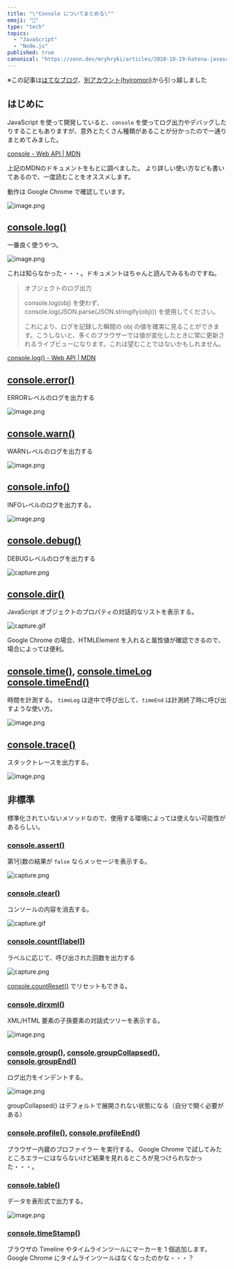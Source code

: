 ```yaml
---
title: "\"Console についてまとめる\""
emoji: "🚚"
type: "tech"
topics:
  - "JavaScript"
  - "Node.js"
published: true
canonical: "https://zenn.dev/mryhryki/articles/2020-10-19-hatena-javascript-console"
---
```


※この記事は[はてなブログ](https://hyiromori.hateblo.jp/entry/2020/10/19/054629)、[別アカウント(hyiromori)](https://zenn.dev/hyiromori/articles/hatena-20201019-054629)から引っ越しました

## はじめに

JavaScript を使って開発していると、`console` を使ってログ出力やデバッグしたりすることもありますが、意外とたくさん種類があることが分かったので一通りまとめてみました。

[console - Web API | MDN](https://developer.mozilla.org/ja/docs/Web/API/console)

上記のMDNのドキュメントをもとに調べました。
より詳しい使い方なども書いてあるので、一度読むことをオススメします。

動作は Google Chrome で確認しています。

![image.png](https://i.gyazo.com/a224de296110c3e3c43b11e06c56ded3.png)

## [console.log()](https://developer.mozilla.org/ja/docs/Web/API/Console/log)

一番良く使うやつ。

![image.png](https://i.gyazo.com/eb7b0f75bb40d377f24123ba175a30f6.png)

これは知らなかった・・・。ドキュメントはちゃんと読んでみるものですね。

> オブジェクトのログ出力
>
> console.log(obj) を使わず、 console.log(JSON.parse(JSON.stringify(obj))) を使用してください。
>
> これにより、ログを記録した瞬間の obj の値を確実に見ることができます。こうしないと、多くのブラウザーでは値が変化したときに常に更新されるライブビューになります。これは望むことではないかもしれません。

[console.log() - Web API | MDN](https://developer.mozilla.org/ja/docs/Web/API/Console/log)

## [console.error()](https://developer.mozilla.org/ja/docs/Web/API/Console/error)

ERRORレベルのログを出力する

![image.png](https://i.gyazo.com/0561323bdabb97e30151e2f5d84b8dbe.png)



## [console.warn()](https://developer.mozilla.org/ja/docs/Web/API/Console/warn)

WARNレベルのログを出力する

![image.png](https://i.gyazo.com/7b3795f64dd2f6dbef3674e936e002d9.png)



## [console.info()](https://developer.mozilla.org/ja/docs/Web/API/Console/info)

INFOレベルのログを出力する。

![image.png](https://i.gyazo.com/5e62df434ebf189c2e9a7a405ecb8a5b.png)



## [console.debug()](https://developer.mozilla.org/ja/docs/Web/API/Console/debug)

DEBUGレベルのログを出力する

![capture.png](https://i.gyazo.com/7153e4cd6811546858a1537752ff1b99.png)



## [console.dir()](https://developer.mozilla.org/ja/docs/Web/API/Console/dir)

JavaScript オブジェクトのプロパティの対話的なリストを表示する。

![capture.gif](https://i.gyazo.com/6ee1974bdd65a1bcfbf0c3b29762b660.gif)

Google Chrome の場合、HTMLElement を入れると属性値が確認できるので、場合によっては便利。



## [console.time()](https://developer.mozilla.org/ja/docs/Web/API/Console/time), [console.timeLog](https://developer.mozilla.org/ja/docs/Web/API/Console/timeLog) [console.timeEnd()](https://developer.mozilla.org/ja/docs/Web/API/Console/timeEnd)

時間を計測する。
`timeLog` は途中で呼び出して、`timeEnd` は計測終了時に呼び出すような使い方。

![image.png](https://i.gyazo.com/69f23de85ea75e936a5c6185c868fffc.png)



## [console.trace()](https://developer.mozilla.org/ja/docs/Web/API/Console/trace)

スタックトレースを出力する。

![image.png](https://i.gyazo.com/d50f4e3fc954bc27522b09a12c2e47d7.png)



## 非標準

標準化されていないメソッドなので、使用する環境によっては使えない可能性があるらしい。

### [console.assert()](https://developer.mozilla.org/ja/docs/Web/API/Console/assert)

第1引数の結果が `false` ならメッセージを表示する。

![capture.png](https://i.gyazo.com/c182790136965322f7c7f6ae09072853.png)

### [console.clear()](https://developer.mozilla.org/ja/docs/Web/API/Console/clear)

コンソールの内容を消去する。

![capture.gif](https://i.gyazo.com/6cc947131c548859857d87b067e578ca.gif)

### [console.count([label])](https://developer.mozilla.org/ja/docs/Web/API/Console/count)

ラベルに応じて、呼び出された回数を出力する

![capture.png](https://i.gyazo.com/5bc0e7ab263a6fb621c78a43d27506af.png)

[console.countReset()](https://developer.mozilla.org/ja/docs/Web/API/Console/countReset) でリセットもできる。

### [console.dirxml()](https://developer.mozilla.org/ja/docs/Web/API/Console/dirxml)

XML/HTML 要素の子孫要素の対話式ツリーを表示する。

![image.png](https://i.gyazo.com/c3b248dbd59c48f6e771be4c75d4d88e.png)

### [console.group()](https://developer.mozilla.org/ja/docs/Web/API/Console/group), [console.groupCollapsed()](https://developer.mozilla.org/ja/docs/Web/API/Console/groupCollapsed), [console.groupEnd()](https://developer.mozilla.org/ja/docs/Web/API/Console/groupEnd)

ログ出力をインデントする。

![image.png](https://i.gyazo.com/959ab8b878c96b35f91b0ac9fb3a2eb2.png)

groupCollapsed() はデフォルトで展開されない状態になる（自分で開く必要がある）

### [console.profile()](https://developer.mozilla.org/ja/docs/Web/API/Console/profile), [console.profileEnd()](https://developer.mozilla.org/ja/docs/Web/API/Console/profileEnd)

ブラウザー内蔵のプロファイラー を実行する。
Google Chrome で試してみたところエラーにはならないけど結果を見れるところが見つけられなかった・・・。

### [console.table()](https://developer.mozilla.org/ja/docs/Web/API/Console/table)

データを表形式で出力する。

![image.png](https://i.gyazo.com/587a8480a6502e47702f4c7c634f9c95.png)


### [console.timeStamp()](https://developer.mozilla.org/ja/docs/Web/API/Console/timeStamp)

ブラウザの Timeline やタイムラインツールにマーカーを 1 個追加します。
Google Chrome にタイムラインツールはなくなったのかな・・・？

